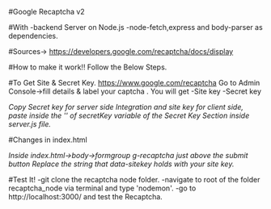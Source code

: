 #Google Recaptcha v2

#With
   -backend Server on Node.js
   -node-fetch,express and body-parser as dependencies.

#Sources->
https://developers.google.com/recaptcha/docs/display

#How to make it work!!
Follow the Below Steps.

#To Get Site & Secret Key.
https://www.google.com/recaptcha
Go to Admin Console->fill details & label your captcha .
You will get
-Site key
-Secret key

*Copy  Secret key for server side Integration and site key for client side,  paste inside the '' of secretKey variable  of the Secret Key Section inside server.js file.*

#Changes in index.html

*Inside index.html->body->formgroup g-recaptcha just above the submit button Replace the string that data-sitekey holds with your site key.*

#Test It!
-git clone the recaptcha node folder.
-navigate to root of the folder recaptcha_node via terminal and type 'nodemon'.
-go to http://localhost:3000/ and test the Recaptcha.
